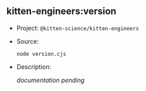 ## kitten-engineers:version

-   Project: `@kitten-science/kitten-engineers`
-   Source:

    ```shell
    node version.cjs
    ```

-   Description:

    _documentation pending_
